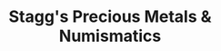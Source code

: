 ---
title: "Stagg's Precious Metals & Numismatics"
url: /kent/staggs-precious-metals-und-numismatics/
shop: Sammler
---